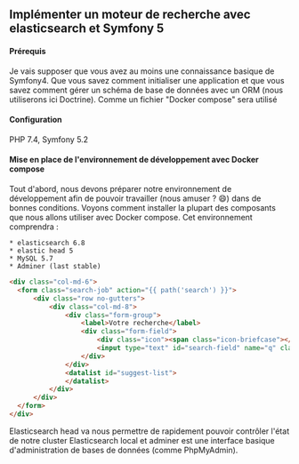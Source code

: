 ## Implémenter un moteur de recherche avec elasticsearch et Symfony 5

<h4>Prérequis</h4>
<p>Je vais supposer que vous avez au moins une connaissance basique de Symfony4. Que vous savez comment initialiser une application et que vous savez comment gérer un schéma de base de données avec un ORM (nous utiliserons ici Doctrine). Comme un fichier "Docker compose" sera utilisé</p>

<h4>Configuration</h4>
PHP 7.4, Symfony 5.2

<h4>Mise en place de l'environnement de développement avec Docker compose</h4>
<p>Tout d'abord, nous devons préparer notre environnement de développement afin de pouvoir travailler (nous amuser ? 😄) dans de bonnes conditions. Voyons comment installer la plupart des composants que nous allons utiliser avec Docker compose. Cet environnement comprendra :</p>

  ```
  * elasticsearch 6.8
  * elastic head 5
  * MySQL 5.7
  * Adminer (last stable)
  ```
  
  ```html
  <div class="col-md-6">
    <form class="search-job" action="{{ path('search') }}">
        <div class="row no-gutters">
            <div class="col-md-8">
                <div class="form-group">
                    <label>Votre recherche</label>
                    <div class="form-field">
                        <div class="icon"><span class="icon-briefcase"></span></div>
                        <input type="text" id="search-field" name="q" class="form-control" autocomplete="off" list="suggest-list" value="{{ app.request.query.get('q') }}" placeholder="Search..." >
                    </div>
                </div>
                <datalist id="suggest-list">
                </datalist>
            </div>
        </div>
    </form>
</div>
```
<p>Elasticsearch head va nous permettre de rapidement pouvoir contrôler l'état de notre cluster Elasticsearch local et adminer est une interface basique d'administration de bases de données (comme PhpMyAdmin).</p>

